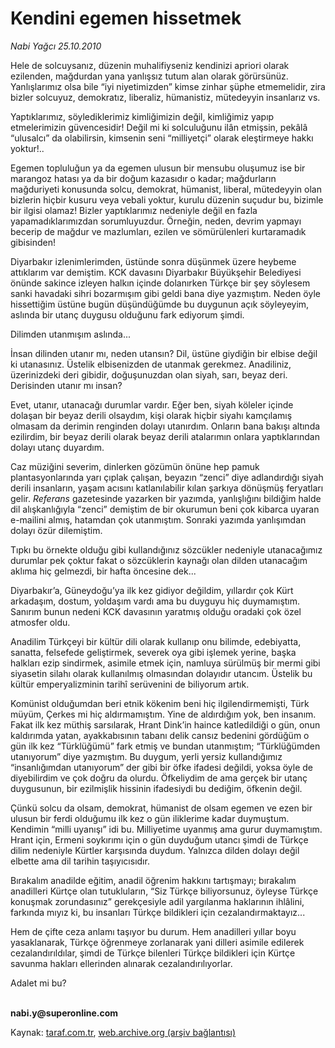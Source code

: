 # Kendini egemen hissetmek

*Nabi Yağcı 25.10.2010*

<div class="yazi"><p>Hele de solcuysanız, düzenin muhalifiyseniz kendinizi apriori olarak ezilenden, mağdurdan yana yanlışsız tutum alan olarak görürsünüz. Yanlışlarımız olsa bile “iyi niyetimizden” kimse zinhar şüphe etmemelidir, zira bizler solcuyuz, demokratız, liberaliz, hümanistiz, mütedeyyin insanlarız vs. </p>
<p>Yaptıklarımız, söylediklerimiz kimliğimizin değil, kimliğimiz yapıp etmelerimizin güvencesidir! Değil mi ki solculuğunu ilân etmişsin, pekâlâ “ulusalcı” da olabilirsin, kimsenin seni “milliyetçi” olarak eleştirmeye hakkı yoktur!.. </p>
<p>Egemen topluluğun ya da egemen ulusun bir mensubu oluşumuz ise bir marangoz hatası ya da bir doğum kazasıdır o kadar; mağdurların mağduriyeti konusunda solcu, demokrat, hümanist, liberal, mütedeyyin olan bizlerin hiçbir kusuru veya vebali yoktur, kurulu düzenin suçudur bu, bizimle bir ilgisi olamaz! Bizler yaptıklarımız nedeniyle değil en fazla yapamadıklarımızdan sorumluyuzdur. Örneğin, neden, devrim yapmayı becerip de mağdur ve mazlumları, ezilen ve sömürülenleri kurtaramadık gibisinden!</p>
<p>Diyarbakır izlenimlerimden, üstünde sonra düşünmek üzere heybeme attıklarım var demiştim. KCK davasını Diyarbakır Büyükşehir Belediyesi önünde sakince izleyen halkın içinde dolanırken Türkçe bir şey söylesem sanki havadaki sihri bozarmışım gibi geldi bana diye yazmıştım. Neden öyle hissettiğim üstüne bugün düşündüğümde bu duygunun açık söyleyeyim, aslında bir utanç duygusu olduğunu fark ediyorum şimdi. </p>
<p>Dilimden utanmışım aslında...</p>
<p>İnsan dilinden utanır mı, neden utansın? Dil, üstüne giydiğin bir elbise değil ki utanasınız. Üstelik elbisenizden de utanmak gerekmez. Anadiliniz, üzerinizdeki deri gibidir, doğuşunuzdan olan siyah, sarı, beyaz deri. Derisinden utanır mı insan? </p>
<p>Evet, utanır, utanacağı durumlar vardır. Eğer ben, siyah köleler içinde dolaşan bir beyaz derili olsaydım, kişi olarak hiçbir siyahı kamçılamış olmasam da derimin renginden dolayı utanırdım. Onların bana bakışı altında ezilirdim, bir beyaz derili olarak beyaz derili atalarımın onlara yaptıklarından dolayı utanç duyardım. </p>
<p>Caz müziğini severim, dinlerken gözümün önüne hep pamuk plantasyonlarında yarı çıplak çalışan, beyazın “zenci” diye adlandırdığı siyah derili insanların, yaşam acısını katlanılabilir kılan şarkıya dönüşmüş feryatları gelir. <i>Referans</i> gazetesinde yazarken bir yazımda, yanlışlığını bildiğim halde dil alışkanlığıyla “zenci” demiştim de bir okurumun beni çok kibarca uyaran e-mailini almış, hatamdan çok utanmıştım. Sonraki yazımda yanlışımdan dolayı özür dilemiştim. </p>
<p>Tıpkı bu örnekte olduğu gibi kullandığınız sözcükler nedeniyle utanacağımız durumlar pek çoktur fakat o sözcüklerin kaynağı olan dilden utanacağım aklıma hiç gelmezdi, bir hafta öncesine dek... </p>
<p>Diyarbakır’a, Güneydoğu’ya ilk kez gidiyor değildim, yıllardır çok Kürt arkadaşım, dostum, yoldaşım vardı ama bu duyguyu hiç duymamıştım. Sanırım bunun nedeni KCK davasının yaratmış olduğu oradaki çok özel atmosfer oldu. </p>
<p>Anadilim Türkçeyi bir kültür dili olarak kullanıp onu bilimde, edebiyatta, sanatta, felsefede geliştirmek, severek oya gibi işlemek yerine, başka halkları ezip sindirmek, asimile etmek için, namluya sürülmüş bir mermi gibi siyasetin silahı olarak kullanılmış olmasından dolayıdır utancım. Üstelik bu kültür emperyalizminin tarihî serüvenini de biliyorum artık. </p>
<p>Komünist olduğumdan beri etnik kökenim beni hiç ilgilendirmemişti, Türk müyüm, Çerkes mi hiç aldırmamıştım. Yine de aldırdığım yok, ben insanım. Fakat ilk kez müthiş sarsılarak, Hrant Dink’in haince katledildiği o gün, onun kaldırımda yatan, ayakkabısının tabanı delik cansız bedenini gördüğüm o gün ilk kez “Türklüğümü” fark etmiş ve bundan utanmıştım; “Türklüğümden utanıyorum” diye yazmıştım. Bu duygum, yerli yersiz kullandığımız “insanlığımdan utanıyorum” der gibi bir öfke ifadesi değildi, yoksa öyle de diyebilirdim ve çok doğru da olurdu. Öfkeliydim de ama gerçek bir utanç duygusunun, bir ezilmişlik hissinin ifadesiydi bu dediğim, öfkenin değil. </p>
<p>Çünkü solcu da olsam, demokrat, hümanist de olsam egemen ve ezen bir ulusun bir ferdi olduğumu ilk kez o gün iliklerime kadar duymuştum. Kendimin “milli uyanışı” idi bu. Milliyetime uyanmış ama gurur duymamıştım. Hrant için, Ermeni soykırımı için o gün duyduğum utancı şimdi de Türkçe dilim nedeniyle Kürtler karşısında duydum. Yalnızca dilden dolayı değil elbette ama dil tarihin taşıyıcısıdır. </p>
<p>Bırakalım anadilde eğitim, anadil öğrenim hakkını tartışmayı; bırakalım anadilleri Kürtçe olan tutukluların, “Siz Türkçe biliyorsunuz, öyleyse Türkçe konuşmak zorundasınız” gerekçesiyle adil yargılanma haklarının ihlâlini, farkında mıyız ki, bu insanları Türkçe bildikleri için cezalandırmaktayız...</p>
<p>Hem de çifte ceza anlamı taşıyor bu durum. Hem anadilleri yıllar boyu yasaklanarak, Türkçe öğrenmeye zorlanarak yani dilleri asimile edilerek cezalandırıldılar, şimdi de Türkçe bilenleri Türkçe bildikleri için Kürtçe savunma hakları ellerinden alınarak cezalandırılıyorlar. </p>
<p>Adalet mi bu?</p>
<p><b><br/>nabi.y@superonline.com</b></p></div>

Kaynak: [taraf.com.tr](http://www.taraf.com.tr:80/nabi-yagci/makale-kendini-egemen-hissetmek.htm), [web.archive.org (arşiv bağlantısı)](http://web.archive.org/web/20101027074436/http://www.taraf.com.tr:80/nabi-yagci/makale-kendini-egemen-hissetmek.htm)
